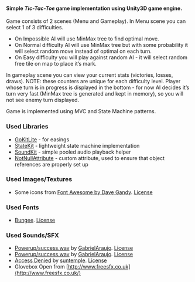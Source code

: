#### Simple *Tic-Tac-Toe* game implementation using Unity3D game engine.
Game consists of 2 scenes (Menu and Gameplay).
In Menu scene you can select 1 of 3 difficulties.
* On Impossible AI will use MinMax tree to find optimal move.
* On Normal difficulty AI will use MinMax tree but with some probability it will select random move instead of optimal on each turn.
* On Easy difficulty you will play against random AI - it will select random free tile on map to place it’s mark.

In gameplay scene you can view your current stats (victories, losses, draws). NOTE: these counters are unique for each difficulty level.
Player whose turn is in progress is displayed in the bottom - for now AI decides it’s turn very fast (MinMax tree is generated and kept in memory), so you will not see enemy turn displayed.

Game is implemented using MVC and State Machine patterns.

### Used Libraries
* [GoKitLite](https://github.com/prime31/GoKitLite) - for easings
* [StateKit](https://github.com/prime31/StateKit) - lightweight state machine implementation
* [SoundKit](https://github.com/prime31/SoundKit) - simple pooled audio playback helper
* [NotNullAttribute](https://github.com/redbluegames/unity-notnullattribute) - custom attribute, used to ensure that object references are properly set up

### Used Images/Textures
* Some icons from [Font Awesome by Dave Gandy](http://fontawesome.io/). [License](http://scripts.sil.org/cms/scripts/page.php?site_id=nrsi&id=OFL)

### Used Fonts
* [Bungee](https://fonts.google.com/specimen/Bungee). [License](http://scripts.sil.org/cms/scripts/page.php?site_id=nrsi&id=OFL_web)

### Used Sounds/SFX
* [Powerup/success.wav](https://www.freesound.org/people/GabrielAraujo/sounds/242501/) by [GabrielAraujo](https://www.freesound.org/people/GabrielAraujo/). [License](https://creativecommons.org/licenses/by/3.0/)
* [Powerup/success.wav](https://www.freesound.org/people/GabrielAraujo/sounds/242501/) by [GabrielAraujo](https://www.freesound.org/people/GabrielAraujo/). [License](https://creativecommons.org/publicdomain/zero/1.0/)
* [Access Denied](https://www.freesound.org/people/suntemple/sounds/249300/) by [suntemple](https://www.freesound.org/people/suntemple/). [License](https://creativecommons.org/publicdomain/zero/1.0/)
* Glovebox Open from [http://www.freesfx.co.uk](http://www.freesfx.co.uk/)